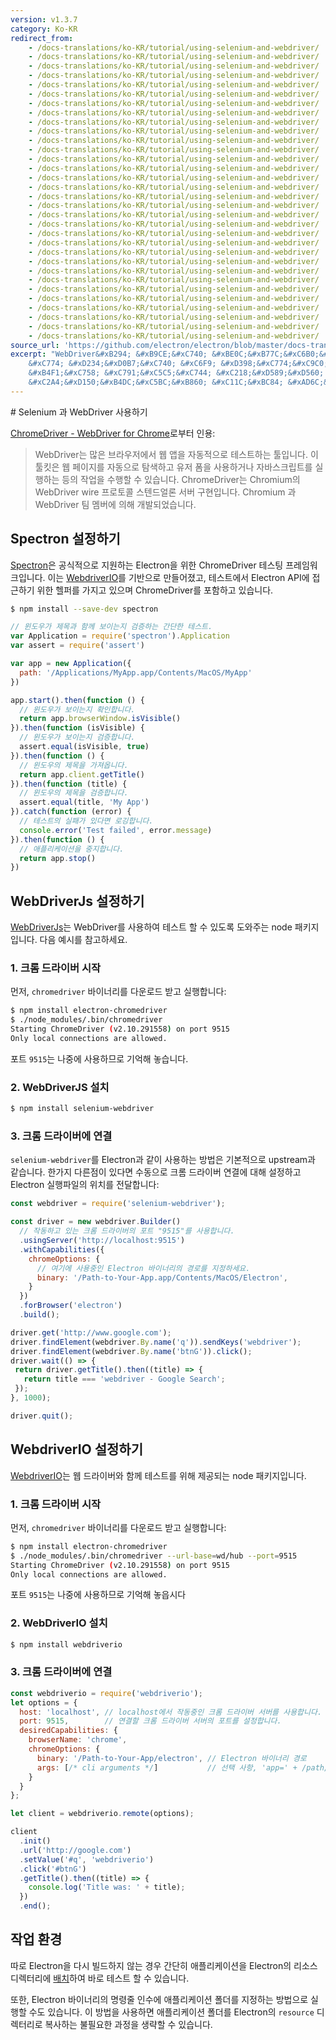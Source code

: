 ```yaml
---
version: v1.3.7
category: Ko-KR
redirect_from:
    - /docs-translations/ko-KR/tutorial/using-selenium-and-webdriver/
    - /docs-translations/ko-KR/tutorial/using-selenium-and-webdriver/
    - /docs-translations/ko-KR/tutorial/using-selenium-and-webdriver/
    - /docs-translations/ko-KR/tutorial/using-selenium-and-webdriver/
    - /docs-translations/ko-KR/tutorial/using-selenium-and-webdriver/
    - /docs-translations/ko-KR/tutorial/using-selenium-and-webdriver/
    - /docs-translations/ko-KR/tutorial/using-selenium-and-webdriver/
    - /docs-translations/ko-KR/tutorial/using-selenium-and-webdriver/
    - /docs-translations/ko-KR/tutorial/using-selenium-and-webdriver/
    - /docs-translations/ko-KR/tutorial/using-selenium-and-webdriver/
    - /docs-translations/ko-KR/tutorial/using-selenium-and-webdriver/
    - /docs-translations/ko-KR/tutorial/using-selenium-and-webdriver/
    - /docs-translations/ko-KR/tutorial/using-selenium-and-webdriver/
    - /docs-translations/ko-KR/tutorial/using-selenium-and-webdriver/
    - /docs-translations/ko-KR/tutorial/using-selenium-and-webdriver/
    - /docs-translations/ko-KR/tutorial/using-selenium-and-webdriver/
    - /docs-translations/ko-KR/tutorial/using-selenium-and-webdriver/
    - /docs-translations/ko-KR/tutorial/using-selenium-and-webdriver/
    - /docs-translations/ko-KR/tutorial/using-selenium-and-webdriver/
    - /docs-translations/ko-KR/tutorial/using-selenium-and-webdriver/
    - /docs-translations/ko-KR/tutorial/using-selenium-and-webdriver/
    - /docs-translations/ko-KR/tutorial/using-selenium-and-webdriver/
    - /docs-translations/ko-KR/tutorial/using-selenium-and-webdriver/
    - /docs-translations/ko-KR/tutorial/using-selenium-and-webdriver/
    - /docs-translations/ko-KR/tutorial/using-selenium-and-webdriver/
    - /docs-translations/ko-KR/tutorial/using-selenium-and-webdriver/
    - /docs-translations/ko-KR/tutorial/using-selenium-and-webdriver/
    - /docs-translations/ko-KR/tutorial/using-selenium-and-webdriver/
    - /docs-translations/ko-KR/tutorial/using-selenium-and-webdriver/
    - /docs-translations/ko-KR/tutorial/using-selenium-and-webdriver/
    - /docs-translations/ko-KR/tutorial/using-selenium-and-webdriver/
    - /docs-translations/ko-KR/tutorial/using-selenium-and-webdriver/
source_url: 'https://github.com/electron/electron/blob/master/docs-translations/ko-KR/tutorial/using-selenium-and-webdriver.md'
excerpt: "WebDriver&#xB294; &#xB9CE;&#xC740; &#xBE0C;&#xB77C;&#xC6B0;&#xC800;&#xC5D0;&#xC11C; &#xC6F9; &#xC571;&#xC744; &#xC790;&#xB3D9;&#xC801;&#xC73C;&#xB85C; &#xD14C;&#xC2A4;&#xD2B8;&#xD558;&#xB294; &#xD234;&#xC785;&#xB2C8;&#xB2E4;.
    &#xC774; &#xD234;&#xD0B7;&#xC740; &#xC6F9; &#xD398;&#xC774;&#xC9C0;&#xB97C; &#xC790;&#xB3D9;&#xC73C;&#xB85C; &#xD0D0;&#xC0C9;&#xD558;&#xACE0; &#xC720;&#xC800; &#xD3FC;&#xC744; &#xC0AC;&#xC6A9;&#xD558;&#xAC70;&#xB098; &#xC790;&#xBC14;&#xC2A4;&#xD06C;&#xB9BD;&#xD2B8;&#xB97C; &#xC2E4;&#xD589;&#xD558;&#xB294;
    &#xB4F1;&#xC758; &#xC791;&#xC5C5;&#xC744; &#xC218;&#xD589;&#xD560; &#xC218; &#xC788;&#xC2B5;&#xB2C8;&#xB2E4;. ChromeDriver&#xB294; Chromium&#xC758; WebDriver wire &#xD504;&#xB85C;&#xD1A0;&#xCF5C;
    &#xC2A4;&#xD150;&#xB4DC;&#xC5BC;&#xB860; &#xC11C;&#xBC84; &#xAD6C;&#xD604;&#xC785;&#xB2C8;&#xB2E4;. Chromium &#xACFC; WebDriver &#xD300; &#xBA64;&#xBC84;&#xC5D0; &#xC758;&#xD574; &#xAC1C;&#xBC1C;&#xB418;&#xC5C8;&#xC2B5;&#xB2C8;&#xB2E4;."
---
```


﻿# Selenium 과 WebDriver 사용하기

[ChromeDriver - WebDriver for Chrome][chrome-driver]로부터 인용:

> WebDriver는 많은 브라우저에서 웹 앱을 자동적으로 테스트하는 툴입니다.
> 이 툴킷은 웹 페이지를 자동으로 탐색하고 유저 폼을 사용하거나 자바스크립트를 실행하는
> 등의 작업을 수행할 수 있습니다. ChromeDriver는 Chromium의 WebDriver wire 프로토콜
> 스텐드얼론 서버 구현입니다. Chromium 과 WebDriver 팀 멤버에 의해 개발되었습니다.

## Spectron 설정하기

[Spectron][spectron]은 공식적으로 지원하는 Electron을 위한 ChromeDriver 테스팅
프레임워크입니다. 이는 [WebdriverIO](http://webdriver.io/)를 기반으로 만들어졌고,
테스트에서 Electron API에 접근하기 위한 헬퍼를 가지고 있으며 ChromeDriver를 포함하고
있습니다.

```bash
$ npm install --save-dev spectron
```

```js
// 윈도우가 제목과 함께 보이는지 검증하는 간단한 테스트.
var Application = require('spectron').Application
var assert = require('assert')

var app = new Application({
  path: '/Applications/MyApp.app/Contents/MacOS/MyApp'
})

app.start().then(function () {
  // 윈도우가 보이는지 확인합니다.
  return app.browserWindow.isVisible()
}).then(function (isVisible) {
  // 윈도우가 보이는지 검증합니다.
  assert.equal(isVisible, true)
}).then(function () {
  // 윈도우의 제목을 가져옵니다.
  return app.client.getTitle()
}).then(function (title) {
  // 윈도우의 제목을 검증합니다.
  assert.equal(title, 'My App')
}).catch(function (error) {
  // 테스트의 실패가 있다면 로깅합니다.
  console.error('Test failed', error.message)
}).then(function () {
  // 애플리케이션을 중지합니다.
  return app.stop()
})
```

## WebDriverJs 설정하기

[WebDriverJs](https://code.google.com/p/selenium/wiki/WebDriverJs)는 WebDriver를
사용하여 테스트 할 수 있도록 도와주는 node 패키지입니다. 다음 예시를 참고하세요.

### 1. 크롬 드라이버 시작

먼저, `chromedriver` 바이너리를 다운로드 받고 실행합니다:

```bash
$ npm install electron-chromedriver
$ ./node_modules/.bin/chromedriver
Starting ChromeDriver (v2.10.291558) on port 9515
Only local connections are allowed.
```

포트 `9515`는 나중에 사용하므로 기억해 놓습니다.

### 2. WebDriverJS 설치

```bash
$ npm install selenium-webdriver
```

### 3. 크롬 드라이버에 연결

`selenium-webdriver`를 Electron과 같이 사용하는 방법은 기본적으로 upstream과
같습니다. 한가지 다른점이 있다면 수동으로 크롬 드라이버 연결에 대해 설정하고 Electron
실행파일의 위치를 전달합니다:

```javascript
const webdriver = require('selenium-webdriver');

const driver = new webdriver.Builder()
  // 작동하고 있는 크롬 드라이버의 포트 "9515"를 사용합니다.
  .usingServer('http://localhost:9515')
  .withCapabilities({
    chromeOptions: {
      // 여기에 사용중인 Electron 바이너리의 경로를 지정하세요.
      binary: '/Path-to-Your-App.app/Contents/MacOS/Electron',
    }
  })
  .forBrowser('electron')
  .build();

driver.get('http://www.google.com');
driver.findElement(webdriver.By.name('q')).sendKeys('webdriver');
driver.findElement(webdriver.By.name('btnG')).click();
driver.wait(() => {
 return driver.getTitle().then((title) => {
   return title === 'webdriver - Google Search';
 });
}, 1000);

driver.quit();
```

## WebdriverIO 설정하기

[WebdriverIO](http://webdriver.io/)는 웹 드라이버와 함께 테스트를 위해 제공되는
node 패키지입니다.

### 1. 크롬 드라이버 시작

먼저, `chromedriver` 바이너리를 다운로드 받고 실행합니다:

```bash
$ npm install electron-chromedriver
$ ./node_modules/.bin/chromedriver --url-base=wd/hub --port=9515
Starting ChromeDriver (v2.10.291558) on port 9515
Only local connections are allowed.
```

포트 `9515`는 나중에 사용하므로 기억해 놓읍시다

### 2. WebDriverIO 설치

```bash
$ npm install webdriverio
```

### 3. 크롬 드라이버에 연결
```javascript
const webdriverio = require('webdriverio');
let options = {
  host: 'localhost', // localhost에서 작동중인 크롬 드라이버 서버를 사용합니다.
  port: 9515,        // 연결할 크롬 드라이버 서버의 포트를 설정합니다.
  desiredCapabilities: {
    browserName: 'chrome',
    chromeOptions: {
      binary: '/Path-to-Your-App/electron', // Electron 바이너리 경로
      args: [/* cli arguments */]           // 선택 사항, 'app=' + /path/to/your/app/
    }
  }
};

let client = webdriverio.remote(options);

client
  .init()
  .url('http://google.com')
  .setValue('#q', 'webdriverio')
  .click('#btnG')
  .getTitle().then((title) => {
    console.log('Title was: ' + title);
  })
  .end();
```

## 작업 환경

따로 Electron을 다시 빌드하지 않는 경우 간단히 애플리케이션을 Electron의 리소스
디렉터리에 [배치](http://electron.atom.io/docs/tutorial/application-distribution)하여 바로 테스트 할 수 있습니다.

또한, Electron 바이너리의 명령줄 인수에 애플리케이션 폴더를 지정하는 방법으로 실행할
수도 있습니다. 이 방법을 사용하면 애플리케이션 폴더를 Electron의 `resource`
디렉터리로 복사하는 불필요한 과정을 생략할 수 있습니다.

[chrome-driver]: https://sites.google.com/a/chromium.org/chromedriver/
[spectron]: http://electron.atom.io/spectron
